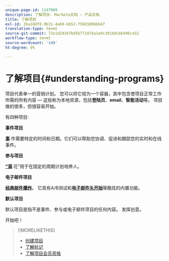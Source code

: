 ```yaml
---
unique-page-id: 1147089
description: 了解项目- Marketo文档 — 产品文档
title: 了解项目
exl-id: 3ba18df8-9b31-4a69-bb52-f50d3896bb47
translation-type: tm+mt
source-git-commit: 72e1d29347bd5b77107da1e9c30169cb6490c432
workflow-type: tm+mt
source-wordcount: '149'
ht-degree: 0%

---
```


# 了解项目{#understanding-programs}

项目代表单一的营销计划。 您可以将它视为一个容器，其中包含使项目正常工作所需的所有内容 — 这些称为本地资源，包括&#x200B;**登陆页**、**email**、**智能活动**&#x200B;等。 项目做的很多，但很容易开始。

有四种项目:

**事件项目**

**[事](/help/marketo/product-docs/demand-generation/events/understanding-events/understanding-event-programs.md)** 件需要特定的时间和日期。它们可以帮助您协调、促进和跟踪您的实时和在线事件。

**参与项目**

**[“滴](/help/marketo/product-docs/email-marketing/drip-nurturing/creating-an-engagement-program/understanding-engagement-programs.md)** 花”用于在固定的周期计划培养人。

**电子邮件项目**

**[经典邮件爆炸](/help/marketo/product-docs/email-marketing/email-programs/creating-an-email-program/understanding-email-programs.md)**。 它具有A/B测试和&#x200B;**[电子邮件头开始](/help/marketo/product-docs/email-marketing/email-programs/email-program-actions/head-start-for-email-programs.md)**&#x200B;等酷炫的内置功能。

**默认项目**

默认项目是指不是事件、参与或电子邮件项目的任何内容。 发挥创意。

开始吧！

>[!MORELIKETHIS]
>
>* [创建项目](/help/marketo/product-docs/email-marketing/email-programs/creating-an-email-program/create-an-email-program.md)
>* [了解标记](/help/marketo/product-docs/core-marketo-concepts/programs/working-with-programs/understanding-tags.md)
>* [了解项目会员资格](/help/marketo/product-docs/core-marketo-concepts/programs/creating-programs/understanding-program-membership.md)

